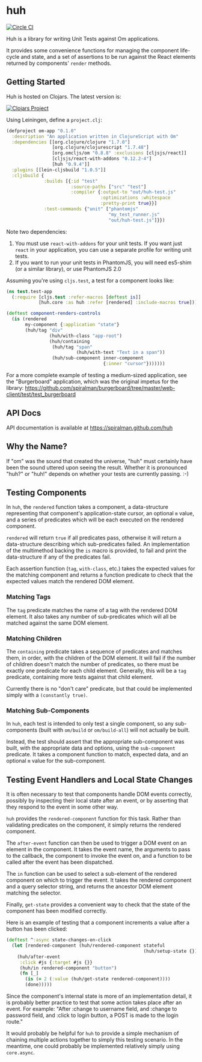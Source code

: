 # huh

[![Circle CI](https://circleci.com/gh/spiralman/huh.svg?style=svg)](https://circleci.com/gh/spiralman/huh)

Huh is a library for writing Unit Tests against Om applications.

It provides some convenience functions for managing the component
life-cycle and state, and a set of assertions to be run against the
React elements returned by components' `render` methods.

## Getting Started ##

Huh is hosted on Clojars. The latest version is:

[![Clojars Project](http://clojars.org/huh/latest-version.svg)](http://clojars.org/huh)

Using Leiningen, define a `project.clj`:

```clojure
(defproject om-app "0.1.0"
  :description "An application written in ClojureScript with Om"
  :dependencies [[org.clojure/clojure "1.7.0"]
                 [org.clojure/clojurescript "1.7.48"]
                 [org.omcljs/om "0.8.8" :exclusions [cljsjs/react]]
                 [cljsjs/react-with-addons "0.12.2-4"]
                 [huh "0.9.4"]]
  :plugins [[lein-cljsbuild "1.0.5"]]
  :cljsbuild {
              :builds [{:id "test"
                        :source-paths ["src" "test"]
                        :compiler {:output-to "out/huh-test.js"
                                   :optimizations :whitespace
                                   :pretty-print true}}]
              :test-commands {"unit" ["phantomjs"
                                      "my_test_runner.js"
                                      "out/huh-test.js"]}})
```

Note two dependencies:

1. You must use `react-with-addons` for your unit tests. If you want
   just `react` in your application, you can use a separate profile
   for writing unit tests.
1. If you want to run your unit tests in PhantomJS, you will need
es5-shim (or a similar library), or use PhantomJS 2.0

Assuming you're using `cljs.test`, a test for a component looks like:

```clojure
(ns test.test-app
  (:require [cljs.test :refer-macros [deftest is]]
            [huh.core :as huh :refer [rendered] :include-macros true]))

(deftest component-renders-controls
  (is (rendered
       my-component {:application "state"}
       (huh/tag "div"
                (huh/with-class "app-root")
                (huh/containing
                 (huh/tag "span"
                          (huh/with-text "Text in a span"))
                 (huh/sub-component inner-component
                                    {:inner "cursor"}))))))
```

For a more complete example of testing a medium-sized application, see
the "Burgerboard" application, which was the original impetus for the
library:
https://github.com/spiralman/burgerboard/tree/master/web-client/test/test_burgerboard

## API Docs ##

API documentation is available at https://spiralman.github.com/huh

## Why the Name? ##

If "om" was the sound that created the universe, "huh" must certainly
have been the sound uttered upon seeing the result. Whether it is
pronounced "huh?" or "huh!" depends on whether your tests are
currently passing. :-)

## Testing Components ##

In `huh`, the `rendered` function takes a component, a data-structure
representing that component's application-state cursor, an optional
`m` value, and a series of predicates which will be each executed on
the rendered component.

`rendered` will return `true` if all predicates pass, otherwise it
will return a data-structure describing which sub-predicates
failed. An implementation of the multimethod backing the `is` macro is
provided, to fail and print the data-structure if any of the
predicates fail.

Each assertion function (`tag`, `with-class`, etc.) takes the expected
values for the matching component and returns a function predicate to
check that the expected values match the rendered DOM element.

### Matching Tags ###

The `tag` predicate matches the name of a tag with the rendered DOM
element. It also takes any number of sub-predicates which will all be
matched against the same DOM element.

### Matching Children ###

The `containing` predicate takes a sequence of predicates and matches
them, in order, with the children of the DOM element. It will fail if
the number of children doesn't match the number of predicates, so
there must be exactly one predicate for each child element. Generally,
this will be a `tag` predicate, containing more tests against that
child element.

Currently there is no "don't care" predicate, but that could be
implemented simply with a `(constantly true)`.

### Matching Sub-Components ###

In `huh`, each test is intended to only test a single component, so
any sub-components (built with `om/build` or `om/build-all`) will not
actually be built.

Instead, the test should assert that the appropriate sub-component was
built, with the appropriate data and options, using the
`sub-component` predicate. It takes a component function to match,
expected data, and an optional `m` value for the sub-component.

## Testing Event Handlers and Local State Changes ##

It is often necessary to test that components handle DOM events
correctly, possibly by inspecting their local state after an event, or
by asserting that they respond to the event in some other way.

`huh` provides the `rendered-component` function for this task. Rather
than validating predicates on the component, it simply returns the
rendered component.

The `after-event` function can then be used to trigger a DOM event on
an element in the component. It takes the event name, the arguments to
pass to the callback, the component to invoke the event on, and a
function to be called after the event has been dispatched.

The `in` function can be used to select a sub-element of the rendered
component on which to trigger the event. It takes the rendered
component and a query selector string, and returns the ancestor DOM
element matching the selector.

Finally, `get-state` provides a convenient way to check that the state
of the component has been modified correctly.

Here is an example of testing that a component increments a value
after a button has been clicked:

```clojure
(deftest ^:async state-changes-on-click
  (let [rendered-component (huh/rendered-component stateful
                                                   (huh/setup-state {}))]
    (huh/after-event
     :click #js {:target #js {}}
     (huh/in rendered-component "button")
     (fn [_]
       (is (= 2 (:value (huh/get-state rendered-component))))
       (done)))))
```

Since the component's internal state is more of an implementation
detail, it is probably better practice to test that some action takes
place after an event. For example: "After :change to username field,
and :change to password field, and :click to login button, a POST is
made to the login route."

It would probably be helpful for `huh` to provide a simple mechanism
of chaining multiple actions together to simply this testing
scenario. In the meantime, one could probably be implemented
relatively simply using `core.async`.
